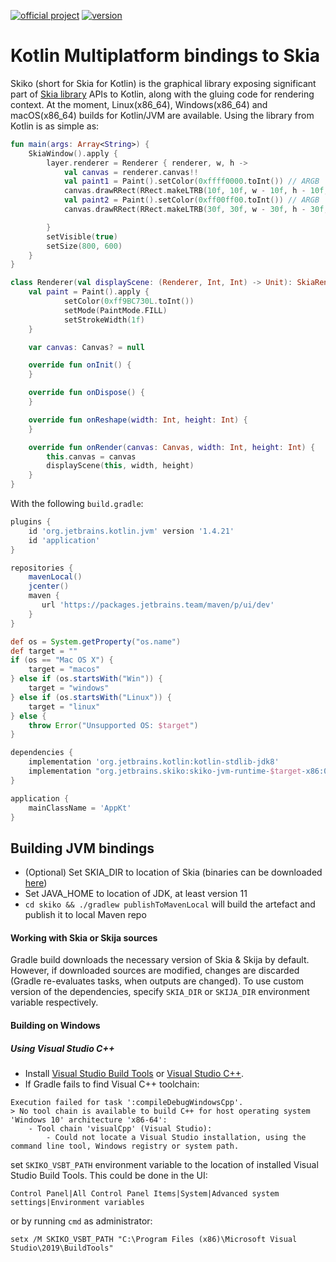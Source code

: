 [![official project](http://jb.gg/badges/official.svg)](https://confluence.jetbrains.com/display/ALL/JetBrains+on+GitHub)
[![version](https://img.shields.io/badge/dynamic/json.svg?color=orange&label=latest%20version&query=%24.tag_name&url=https%3A%2F%2Fgithub.com%2FJetBrains%2Fskiko%2Freleases%2Flatest)](https://github.com/JetBrains/skiko/releases/latest)
# Kotlin Multiplatform bindings to Skia #

Skiko (short for Skia for Kotlin) is the graphical library exposing significant part
of [Skia library](https://skia.org) APIs to Kotlin, along with the gluing code for rendering context.
At the moment, Linux(x86_64), Windows(x86_64) and macOS(x86_64) builds for Kotlin/JVM are available.
Using the library from Kotlin is as simple as:
```kotlin
fun main(args: Array<String>) {
    SkiaWindow().apply {
        layer.renderer = Renderer { renderer, w, h ->
            val canvas = renderer.canvas!!
            val paint1 = Paint().setColor(0xffff0000.toInt()) // ARGB
            canvas.drawRRect(RRect.makeLTRB(10f, 10f, w - 10f, h - 10f, 5f), paint1)
            val paint2 = Paint().setColor(0xff00ff00.toInt()) // ARGB
            canvas.drawRRect(RRect.makeLTRB(30f, 30f, w - 30f, h - 30f, 10f), paint2)

        }
        setVisible(true)
        setSize(800, 600)
    }
}

class Renderer(val displayScene: (Renderer, Int, Int) -> Unit): SkiaRenderer {
    val paint = Paint().apply {
            setColor(0xff9BC730L.toInt())
            setMode(PaintMode.FILL)
            setStrokeWidth(1f)
    }

    var canvas: Canvas? = null

    override fun onInit() {
    }

    override fun onDispose() {
    }

    override fun onReshape(width: Int, height: Int) {
    }

    override fun onRender(canvas: Canvas, width: Int, height: Int) {
        this.canvas = canvas
        displayScene(this, width, height)
    }
}
```
With the following `build.gradle`:
```groovy
plugins {
    id 'org.jetbrains.kotlin.jvm' version '1.4.21'
    id 'application'
}

repositories {
    mavenLocal()
    jcenter()
    maven {
       url 'https://packages.jetbrains.team/maven/p/ui/dev'
    }
}

def os = System.getProperty("os.name")
def target = ""
if (os == "Mac OS X") {
    target = "macos"
} else if (os.startsWith("Win")) {
    target = "windows"
} else if (os.startsWith("Linux")) {
    target = "linux"
} else {
    throw Error("Unsupported OS: $target")
}

dependencies {
    implementation 'org.jetbrains.kotlin:kotlin-stdlib-jdk8'
    implementation "org.jetbrains.skiko:skiko-jvm-runtime-$target-x86:0.1.21"
}

application {
    mainClassName = 'AppKt'
}
```

## Building JVM bindings

* (Optional) Set SKIA_DIR to location of Skia (binaries can be downloaded 
[here](https://bintray.com/beta/#/jetbrains/skija/Skia?tab=files))
* Set JAVA_HOME to location of JDK, at least version 11
* `cd skiko && ./gradlew publishToMavenLocal` will build the artefact and publish it to local Maven repo

#### Working with Skia or Skija sources

Gradle build downloads the necessary version of Skia & Skija by default.
However, if downloaded sources are modified, changes are discarded (Gradle
re-evaluates tasks, when outputs are changed).
To use custom version of the dependencies, specify `SKIA_DIR` or `SKIJA_DIR` environment variable
respectively.

#### Building on Windows

##### Using Visual Studio C++
* Install [Visual Studio Build Tools](https://visualstudio.microsoft.com/visual-cpp-build-tools/) or
[Visual Studio C++](https://visualstudio.microsoft.com/vs/features/cplusplus/).
* If Gradle fails to find Visual C++ toolchain:
```
Execution failed for task ':compileDebugWindowsCpp'.
> No tool chain is available to build C++ for host operating system 'Windows 10' architecture 'x86-64':
    - Tool chain 'visualCpp' (Visual Studio):
        - Could not locate a Visual Studio installation, using the command line tool, Windows registry or system path.
```
set `SKIKO_VSBT_PATH` environment variable to the location of installed Visual Studio Build Tools. 
This could be done in the UI:
```
Control Panel|All Control Panel Items|System|Advanced system settings|Environment variables
```
or by running `cmd` as administrator:
```
setx /M SKIKO_VSBT_PATH "C:\Program Files (x86)\Microsoft Visual Studio\2019\BuildTools"
```
